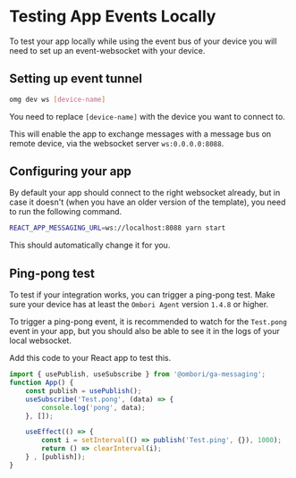 # Testing App Events Locally
To test your app locally while using the event bus of your device you will need to set up an event-websocket with your device.

## Setting up event tunnel

```bash
omg dev ws [device-name]
```

You need to replace `[device-name]` with the device you want to connect to.

This will enable the app to exchange messages with a message bus on remote device, via the websocket server `ws:0.0.0.0:8088`. 

## Configuring your app
By default your app should connect to the right websocket already, but in case it doesn't (when you have an older version of the template), you need to run the following command.

```bash
REACT_APP_MESSAGING_URL=ws://localhost:8088 yarn start
```

This should automatically change it for you. 

## Ping-pong test
To test if your integration works, you can trigger a ping-pong test. Make sure your device has at least the `Ombori Agent` version `1.4.8` or higher.

To trigger a ping-pong event, it is recommended to watch for the `Test.pong` event in your app, but you should also be able to see it in the logs of your local websocket. 

Add this code to your React app to test this.

```javascript
import { usePublish, useSubscribe } from '@ombori/ga-messaging';
function App() {
    const publish = usePublish();
    useSubscribe('Test.pong', (data) => {
        console.log('pong', data);
    }, []);

    useEffect(() => {
        const i = setInterval(() => publish('Test.ping', {}), 1000);
        return () => clearInterval(i);
    } , [publish]);
}
```